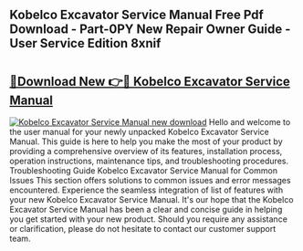 ## Kobelco Excavator Service Manual Free Pdf Download - Part-0PY New Repair Owner Guide - User Service Edition 8xnif

# <h2><a href="http://bc25021.oget.top/?id=Kobelco+Excavator+Service+Manual">🔗Download New 👉🔴 Kobelco Excavator Service Manual</a></h2>

[![Kobelco Excavator Service Manual new download](https://i.imgur.com/5g1atiW.png)](http://bc25021.oget.top/?id=Kobelco+Excavator+Service+Manual)
Hello and welcome to the user manual for your newly unpacked Kobelco Excavator Service Manual. This guide is here to help you make the most of your product by providing a comprehensive overview of its features, installation process, operation instructions, maintenance tips, and troubleshooting procedures. Troubleshooting Guide Kobelco Excavator Service Manual for Common Issues This section offers solutions to common issues and error messages encountered. Experience the seamless integration of list of features with your new Kobelco Excavator Service Manual. It's our hope that the Kobelco Excavator Service Manual has been a clear and concise guide in helping you get started with your new product. Should you require any assistance or clarification, please do not hesitate to contact our customer support team.
